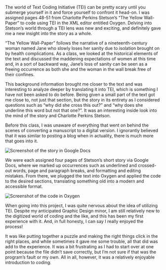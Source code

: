 The world of Text Coding Initiative (TEI) can be pretty scary until you submerge yourself in it and force yourself to confront it head-on. I was assigned pages 48-51 from Charlotte Perkins Stetson’s “The Yellow Wall-Paper” to code using TEI in the XML editor entitled Oxygen. Delving into Stetson’s world through a TEI lens was new and exciting, and definitely gave me a new insight into the story as a whole. 

“The Yellow Wall-Paper” follows the narrative of a nineteenth-century woman named Jane who slowly loses her sanity due to isolation brought on by health complications. As a class, we looked at the historical elements of the text and discussed the maddening expectations of women at this time and, in a sort of backward way, Jane’s loss of sanity can be seen as a freeing occurrence as both she and the woman in the wall break free of their confines. 

This background information brought me closer to the text and was interesting to analyze deeper by translating it into TEI, which is something I have not been asked to do before. Being given a small part of the text got me close to, not just that section, but the story in its entirety as I considered questions such as “why did she cross this out?” and “why does she underline this word but not that one?”. It was an interesting inside look into the mind of the story and Charlotte Perkins Stetson. 

Before this class, I was unaware of everything that went on behind the scenes of converting a manuscript to a digital version. I ignorantly believed that it was similar to posting a blog when in actuality, there is much more that goes into it.

![Screenshot of the story in Google Docs](https://taylornordike.github.io/taylornordike/images/GoogleDocsScreenshot.png)

We were each assigned four pages of Stetson’s short story via Google Docs, where we marked up occurrences such as underlined and crossed-out words, page and paragraph breaks, and formatting and editing mistakes. From there, we plugged the text into Oxygen and applied the code to the desired sections, translating something old into a modern and accessible format. 

![Screenshot of the code in Oxygen](https://taylornordike.github.io/taylornordike/images/Screenshot(13).png)

When going into this project, I was quite nervous about the idea of utilizing TEI. Despite my anticipated Graphic Design minor, I am still relatively new to the digitized world of coding and the like, and this has been my first experience with it. And, in full honesty, I can say I really enjoyed the process! 

It was like putting together a puzzle and making the right things click in the right places, and while sometimes it gave me some trouble, all that did was add to the experience. It was a bit frustrating as I had to start over at one point because the file didn’t save correctly, but I’m not sure if that was the program’s fault or my own. All in all, however, it was a relatively enjoyable introduction to coding. 
